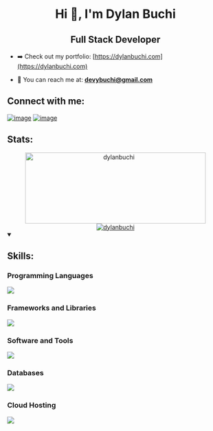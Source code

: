<h1 align="center">Hi 👋, I'm Dylan Buchi</h1>

<h2 align="center">Full Stack Developer</h2>

- ➡️ Check out my portfolio:
  [https://dylanbuchi.com](https://dylanbuchi.com)

- 📧 You can reach me at: **devybuchi@gmail.com**

<h2 align="left">Connect with me:</h2>

[![image](https://img.shields.io/badge/LinkedIn-0077B5?style=for-the-badge&logo=linkedin&logoColor=white)](https://www.linkedin.com/in/dylanbuchi/)
[![image](https://img.shields.io/badge/Twitter-1DA1F2?style=for-the-badge&logo=twitter&logoColor=white)](https://twitter.com/dylanbuchi/)

<h2 align="left">Stats:</h2>

<div align="center">
  <a href="https://github.com/dylanbuchi">
    <img
      width="420"
      height="165"
      src="https://streak-stats.demolab.com/?user=dylanbuchi&theme=slateorange&fire=ECAD49&sideLabels=ECAD49&currStreakNum=F3C92A"
      alt="dylanbuchi"
    />
  </a>
  <a href="https://github.com/dylanbuchi">
    <img
      src="https://github-readme-stats.vercel.app/api/top-langs/?username=dylanbuchi&show_icons=true&locale=en&layout=compact&langs_count=8&exclude_repo=francis-portfolio&theme=slateorange&hide=html,jupyter%20notebook,objective-c&card_width=250"
      alt="dylanbuchi"
    />   
  </a>
  </div>
  
  <details open>
 <summary><h2 align="left">Skills:</h2></summary>
  <h3>Programming Languages</h3>
  
  <p align="left">
    <a href="https://skillicons.dev">
      <img src="https://skillicons.dev/icons?i=py,js,ts,html,css,java,cs,cpp,dart,bash" />
    </a>
  </p>
  
  <h3 >Frameworks and Libraries</h3>
  
  <p align="left">
    <a href="https://skillicons.dev">
      <img src="https://skillicons.dev/icons?i=react,nodejs,expressjs,tailwind,scss,mui,bootstrap,redux,jquery,flutter,flask,django,nestjs,jest" />
    </a>
  </p>

  <h3>Software and Tools</h3>
  
  <p align="left">
    <a href="https://skillicons.dev">
      <img src="https://skillicons.dev/icons?i=github,git,vscode,linux,vite,idea,androidstudio,eclipse,docker" />
    </a>
  </p>
  
    
  <h3>Databases </h3>
  
  <p align="left">
    <a href="https://skillicons.dev">
      <img src="https://skillicons.dev/icons?i=mongodb,firebase,postgres,sqlite,mysql" />
    </a>
  </p>
  
    
   <h3>Cloud Hosting</h3>
  
  <p align="left">
    <a href="https://skillicons.dev">
      <img src="https://skillicons.dev/icons?i=netlify,heroku,vercel" />
    </a>
  </p>
</details>

<!-- <a href="https://github.com/ashutosh00710/github-readme-activity-graph"><img alt="dylanbuchi's Activity Graph" src="https://github-readme-activity-graph.cyclic.app/graph/?username=dylanbuchi&bg_color=1F222E&color=F8D866&line=F85D7F&point=FFFFFF&hide_border=true" /></a>
</div> -->

<!-- WAKATIME STATS
[![@dylanbuchi's Holopin board](https://holopin.io/api/user/board?user=dylanbuchi)](https://holopin.io/@dylanbuchi)
<img align="center" src="https://github-readme-stats.vercel.app/api/wakatime?username=@dylanbuchi&layout=compact&v=2" />-->
<!--
<img align="center" src="https://github-readme-stats.vercel.app/api/top-langs?username=dylanbuchi&show_icons=true&locale=en&layout=compact&langs_count=6&exclude_repo=francis-portfolio" alt="dylanbuchi" />

<img align="center" src="https://github-readme-streak-stats.herokuapp.com/?user=dylanbuchi" alt="dylanbuchi" />
 -->
